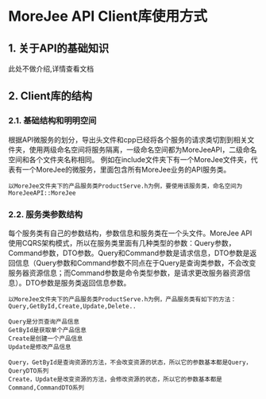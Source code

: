 # MoreJee API Client库使用方式

## 1. 关于API的基础知识

此处不做介绍,详情查看文档

## 2. Client库的结构

### 2.1. 基础结构和明明空间

根据API微服务的划分，导出头文件和cpp已经将各个服务的请求类切割到相关文件夹，使用两级命名空间将服务隔离，一级命名空间都为MoreJeeAPI，二级命名空间和各个文件夹名称相同。
例如在include文件夹下有一个MoreJee文件夹，代表有一个MoreJee的微服务，里面包含所有MoreJee业务的API服务类。

```
以MoreJee文件夹下的产品服务类ProductServe.h为例，要使用该服务类，命名空间为MoreJeeAPI::MoreJee
```

### 2.2. 服务类参数结构

每个服务类有自己的参数结构，参数信息和服务类在一个头文件。MoreJee API使用CQRS架构模式，所以在服务类里面有几种类型的参数：Query参数，Command参数，DTO参数。Query和Command参数是请求信息，DTO参数是返回信息（Query参数和Command参数不同点在于Query是查询类参数，不会改变服务器资源信息；而Command参数是命令类型参数，是请求更改服务器资源信息）。DTO参数是服务类返回信息参数。

```
以MoreJee文件夹下的产品服务类ProductServe.h为例，产品服务类有如下的方法：Query,GetById,Create,Update,Delete..

Query是分页查询产品信息
GetById是获取单个产品信息
Create是创建一个产品信息
Update是修改产品信息

Query，GetById是查询资源的方法，不会改变资源的状态，所以它的参数基本都是Query，QueryDTO系列
Create，Update是改变资源的方法，会修改资源的状态，所以它的参数基本都是Command,CommandDTO系列

```
